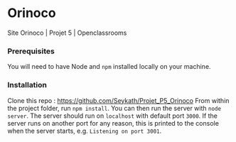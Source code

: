 # Orinoco #

Site Orinoco | Projet 5 | Openclassrooms

### Prerequisites ###

You will need to have Node and `npm` installed locally on your machine.

### Installation ###

Clone this repo : https://github.com/Seykath/Projet_P5_Orinoco
From within the project folder, run `npm install`. You 
can then run the server with `node server`. 
The server should run on `localhost` with default port `3000`. If the
server runs on another port for any reason, this is printed to the
console when the server starts, e.g. `Listening on port 3001`.

